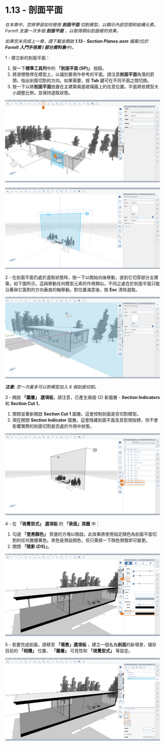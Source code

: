 # 1.13 - 剖面平面

_在本章中，您將學習如何使用_ _**剖面平面**_ _切割模型，以顯示內部空間和結構元素。FormIt 支援一次多個_ _**剖面平面**_ _，以取得類似剖面框的效果。_

_如果您未完成上一章，請下載並開啟_ _**1.13 - Section Planes.axm**_ _檔案(位於_ _**FormIt 入門手冊第 I 部分資料集**中)。_

1 - 建立新的剖面平面：

1. 按一下**標準工具列**中的 **「剖面平面 (SP)」** 按鈕。
2. 將游標懸停在模型上，以識別要用作參考的平面。請注意**剖面平面**角落的箭頭，指出剖面切割的方向。如果需要，按 **Tab** 鍵可在不同平面之間切換。
3. 按一下以將**剖面平面**放置在主建築南面玻璃牆上的任意位置。平面將依模型大小調整比例，並保持選取狀態。

![Section plane preview when hovering over the glass wall.](<../../.gitbook/assets/0 (6).png>)

![Scaled section plane after being placed.](<../../.gitbook/assets/1 (19) (1).png>)

2 - 在剖面平面仍處於選取狀態時，按一下以開始向後移動，直到它切穿部分主建築，如下圖所示。這與移動任何模型元素的作用類似，不同之處在於剖面平面只能沿著與它面對的方向垂直的軸移動。對位置滿意後，按 **Esc** 清除選取。

![](<../../.gitbook/assets/2 (11) (1).png>)

_**注意:**_ _您一次最多可以對模型加入 6 個剖面切割。_

3 - 開啟 **「圖層」** **選項板**。請注意，已產生兩個 (2) 新圖層 - **Section Indicators** 和 **Section Cut 1**。

1. 關閉並重新開啟 **Section Cut 1** 圖層。這會控制剖面是否切割模型。
2. 現在關閉 **Section Indicator** 圖層。這會隱藏剖面平面及其箭頭指標，但不會影響實際的剖面切割是否處於作用中狀態。

![](<../../.gitbook/assets/3 (6) (1).png>)

4 - 在 **「視覺型式」** **選項板** 的 **「表面」頁籤** 中：

1. 勾選 **「塗黑顏色」** 旁邊的方塊以開啟。此效果將使用指定顏色為剖面平面切割的任何實體著色。黑色是預設顏色，但只需按一下顏色預覽即可變更。
2. 關閉 **「陰影 (DS)」**。

![](../../.gitbook/assets/poche.png)

5 - 若要完成剖面，請移至 **「場景」選項板** ，建立一個名為**剖面**的新場景，儲存目前的 **「相機」** 位置、 **「圖層」** 可見性和 **「視覺型式」** 等設定。

![](<../../.gitbook/assets/5 (7).png>)
